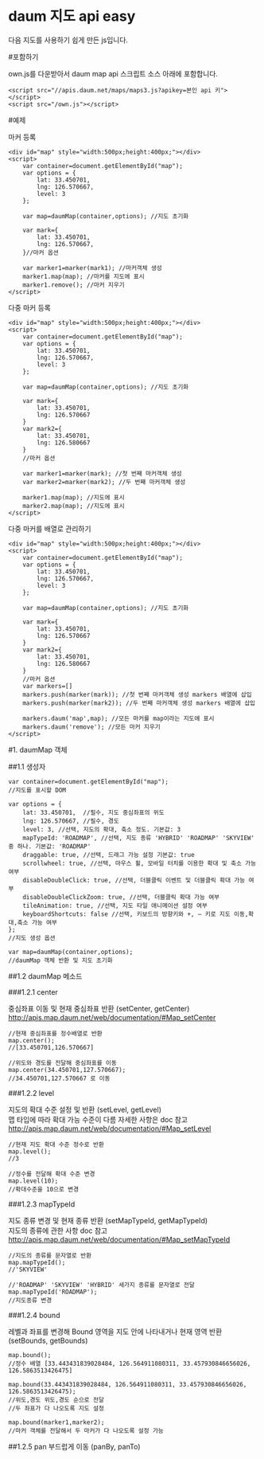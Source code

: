 daum 지도 api easy
=======================

다음 지도를 사용하기 쉽게 만든 js입니다.



#포함하기

own.js를 다운받아서 daum map api 스크립트 소스 아래에 포함합니다.

    <script src="//apis.daum.net/maps/maps3.js?apikey=본인 api 키"></script>
    <script src="/own.js"></script>
    
#예제

마커 등록

    <div id="map" style="width:500px;height:400px;"></div>
    <script>
        var container=document.getElementById("map");
        var options = {
        	lat: 33.450701,
        	lng: 126.570667,
        	level: 3
        };
         
        var map=daumMap(container,options); //지도 초기화
         
        var mark={
        	lat: 33.450701,
        	lng: 126.570667,
        }//마커 옵션
        
        var marker1=marker(mark1); //마커객체 생성
        marker1.map(map); //마커를 지도에 표시
        marker1.remove(); //마커 지우기
    </script>


다중 마커 등록

    <div id="map" style="width:500px;height:400px;"></div>
    <script>
        var container=document.getElementById("map");
        var options = {
        	lat: 33.450701,
        	lng: 126.570667,
        	level: 3
        };
         
        var map=daumMap(container,options); //지도 초기화
         
        var mark={
        	lat: 33.450701,
        	lng: 126.570667
        }
        var mark2={
        	lat: 33.450701,
        	lng: 126.580667
        }
        //마커 옵션
        
        var marker1=marker(mark); //첫 번째 마커객체 생성
        var marker2=marker(mark2); //두 번째 마커객체 생성
        
        marker1.map(map); //지도에 표시
        marker2.map(map); //지도에 표시
    </script>


다중 마커를 배열로 관리하기

    <div id="map" style="width:500px;height:400px;"></div>
    <script>
        var container=document.getElementById("map");
        var options = {
        	lat: 33.450701,
        	lng: 126.570667,
        	level: 3
        };
         
        var map=daumMap(container,options); //지도 초기화
         
        var mark={
        	lat: 33.450701,
        	lng: 126.570667
        }
        var mark2={
        	lat: 33.450701,
        	lng: 126.580667
        }
        //마커 옵션
        var markers=[]
        markers.push(marker(mark)); //첫 번째 마커객체 생성 markers 배열에 삽입
        markers.push(marker(mark2)); //두 번째 마커객체 생성 markers 배열에 삽입
         
        markers.daum('map',map); //모든 마커를 map이라는 지도에 표시
        markers.daum('remove'); //모든 마커 지우기
    </script>


#1. daumMap 객체


##1.1 생성자

    var container=document.getElementById("map");
    //지도를 표시할 DOM
     
    var options = {
    	lat: 33.450701,  //필수, 지도 중심좌표의 위도
    	lng: 126.570667, //필수, 경도
    	level: 3, //선택, 지도의 확대, 축소 정도. 기본값: 3
    	mapTypeId: 'ROADMAP', //선택, 지도 종류 'HYBRID' 'ROADMAP' 'SKYVIEW' 중 하나. 기본값: 'ROADMAP'
    	draggable: true, //선택, 드래그 가능 설정 기본값: true
    	scrollwheel: true, //선택, 마우스 휠, 모바일 터치를 이용한 확대 및 축소 가능 여부
        disableDoubleClick: true, //선택, 더블클릭 이벤트 및 더블클릭 확대 가능 여부
        disableDoubleClickZoom: true, //선택, 더블클릭 확대 가능 여부
        tileAnimation: true, //선택, 지도 타일 애니메이션 설정 여부
        keyboardShortcuts: false //선택, 키보드의 방향키와 +, – 키로 지도 이동,확대,축소 가능 여부
    };
    //지도 생성 옵션
     
    var map=daumMap(container,options);
    //daumMap 객체 반환 및 지도 초기화
    
##1.2 daumMap 메소드


###1.2.1 center

중심좌표 이동 및 현재 중심좌표 반환 (setCenter, getCenter)
http://apis.map.daum.net/web/documentation/#Map_setCenter

    //현재 중심좌표를 정수배열로 반환
    map.center();
    //[33.450701,126.570667]
     
    //위도와 경도를 전달해 중심좌표를 이동
    map.center(34.450701,127.570667);
    //34.450701,127.570667 로 이동
    

###1.2.2 level

지도의 확대 수준 설정 및 반환 (setLevel, getLevel)  
맵 타입에 따라 확대 가능 수준이 다름 자세한 사항은 doc 참고  
http://apis.map.daum.net/web/documentation/#Map_setLevel

    //현재 지도 확대 수준 정수로 반환
    map.level();
    //3
     
    //정수를 전달해 확대 수준 변경
    map.level(10);
    //확대수준을 10으로 변경


###1.2.3 mapTypeId

지도 종류 변경 및 현재 종류 반환 (setMapTypeId, getMapTypeId)  
지도의 종류에 관한 사항 doc 참고  
http://apis.map.daum.net/web/documentation/#Map_setMapTypeId

    //지도의 종류를 문자열로 반환
    map.mapTypeId();
    //'SKYVIEW'
     
    //'ROADMAP' 'SKYVIEW' 'HYBRID' 세가지 종류를 문자열로 전달
    map.mapTypeId('ROADMAP');
    //지도종류 변경


###1.2.4 bound

레벨과 좌표를 변경해 Bound 영역을 지도 안에 나타내거나 현재 영역 반환 (setBounds, getBounds)

    map.bound();
    //정수 배열 [33.443431839028484, 126.564911080311, 33.457930846656026, 126.5863513426475]
     
    map.bound(33.443431839028484, 126.564911080311, 33.457930846656026, 126.5863513426475);
    //위도,경도 위도,경도 순으로 전달
    //두 좌표가 다 나오도록 지도 설정
     
    map.bound(marker1,marker2);
    //마커 객체를 전달해서 두 마커가 다 나오도록 설정 가능


##1.2.5 pan
부드럽게 이동 (panBy, panTo)